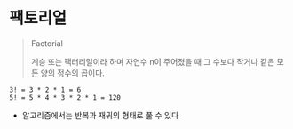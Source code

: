 # 팩토리얼
> Factorial
>
> 계승 또는 팩터리얼이라 하며 자연수 n이 주어졌을 때 그 수보다 작거나 같은 모든 양의 정수의 곱이다.

```shell
3! = 3 * 2 * 1 = 6
5! = 5 * 4 * 3 * 2 * 1 = 120
```

* 알고리즘에서는 반복과 재귀의 형태로 풀 수 있다